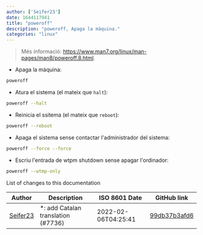 ```yaml
---
author: ['Seifer23']
date: 1644117941
title: "poweroff"
description: "poweroff, Apaga la màquina."
categories: "linux"
---
```

> Més informació: <https://www.man7.org/linux/man-pages/man8/poweroff.8.html>.

- Apaga la màquina:

```bash
poweroff
```

- Atura el sistema (el mateix que `halt`):

```bash
poweroff --halt
```

- Reinicia el ssitema (el mateix que `reboot`):

```bash
poweroff --reboot
```

- Apaga el sistema sense contactar l'administrador del sistema:

```bash
poweroff --force --force
```

- Escriu l'entrada de wtpm shutdown sense apagar l'ordinador:

```bash
poweroff --wtmp-only
```
List of changes to this documentation


Author | Description | ISO 8601 Date | GitHub link
------|-----|-----|-----
[Seifer23](mailto:48915360+Seifer23@users.noreply.github.com) | *: add Catalan translation (#7736) | 2022-02-06T04:25:41 | [99db37b3afd6](https://github.com/tldr-pages/tldr/commit/99db37b3afd6dba836a6d94e4688601fdb3bac98)

